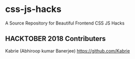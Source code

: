 # css-js-hacks
A Source Repository for Beautiful Frontend CSS JS Hacks

## HACKTOBER 2018 Contributers
  Kabrie (Abhiroop kumar Banerjee)
  https://github.com/Kabrie
